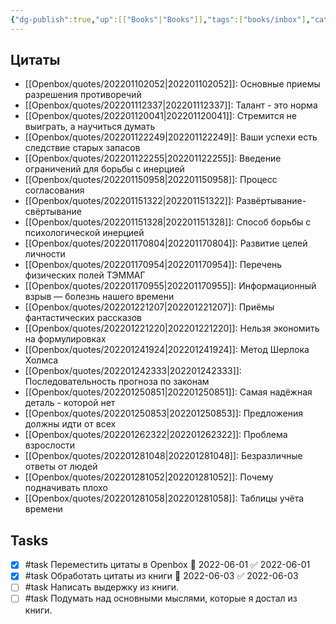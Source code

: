```yaml
---
{"dg-publish":true,"up":[["Books"|"Books"]],"tags":["books/inbox"],"category":"book","rating":4,"modified_at":"2022-07-24T21:20:41+03:00","date":"2022-04-03T08:34:55+03:00","permalink":"/refs/mesyacz-pod-zvyozdami-fantazii/","dgHomeLink":false,"dgPassFrontmatter":true}
---
```






## Цитаты

- [[Openbox/quotes/202201102052|202201102052]]: Основные приемы разрешения противоречий
- [[Openbox/quotes/202201112337|202201112337]]: Талант - это норма
- [[Openbox/quotes/202201120041|202201120041]]: Стремится не выиграть, а научиться думать
- [[Openbox/quotes/202201122249|202201122249]]: Ваши успехи есть следствие старых запасов
- [[Openbox/quotes/202201122255|202201122255]]: Введение ограничений для борьбы с инерцией
- [[Openbox/quotes/202201150958|202201150958]]: Процесс согласования
- [[Openbox/quotes/202201151322|202201151322]]: Развёртывание-свёртывание
- [[Openbox/quotes/202201151328|202201151328]]: Способ борьбы с психологической инерцией
- [[Openbox/quotes/202201170804|202201170804]]: Развитие целей личности
- [[Openbox/quotes/202201170954|202201170954]]: Перечень физических полей ТЭММАГ
- [[Openbox/quotes/202201170955|202201170955]]: Информационный взрыв — болезнь нашего времени
- [[Openbox/quotes/202201221207|202201221207]]: Приёмы фантастических рассказов
- [[Openbox/quotes/202201221220|202201221220]]: Нельзя экономить на формулировках
- [[Openbox/quotes/202201241924|202201241924]]: Метод Шерлока Холмса
- [[Openbox/quotes/202201242333|202201242333]]: Последовательность прогноза по законам
- [[Openbox/quotes/202201250851|202201250851]]: Самая надёжная деталь - которой нет
- [[Openbox/quotes/202201250853|202201250853]]: Предложения должны идти от всех
- [[Openbox/quotes/202201262322|202201262322]]: Проблема взрослости
- [[Openbox/quotes/202201281048|202201281048]]: Безразличные ответы от людей
- [[Openbox/quotes/202201281052|202201281052]]: Почему подначивать плохо
- [[Openbox/quotes/202201281058|202201281058]]: Таблицы учёта времени


## Tasks

- [x] #task Переместить цитаты в Openbox 📅 2022-06-01 ✅ 2022-06-01
- [x] #task Обработать цитаты из книги 📅 2022-06-03 ✅ 2022-06-03
- [ ] #task Написать выдержку из книги.
- [ ] #task Подумать над основными мыслями, которые я достал из книги.
